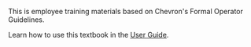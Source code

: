 <i-image src="/images/itell.svg" alt="iTELL logo" width="180" height="180" expandable="false" priority="true">
</i-image>

This is employee training materials based on Chevron's Formal Operator
Guidelines.

Learn how to use this textbook in the <a href="/guide">User Guide</a>.
